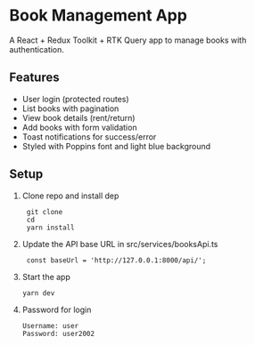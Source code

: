 # Book Management App

A React + Redux Toolkit + RTK Query app to manage books with authentication.

## Features
- User login (protected routes)
- List books with pagination
- View book details (rent/return)
- Add books with form validation
- Toast notifications for success/error
- Styled with Poppins font and light blue background

## Setup

1. Clone repo and install dep

        git clone 
        cd 
        yarn install

2. Update the API base URL in src/services/booksApi.ts

        const baseUrl = 'http://127.0.0.1:8000/api/';

3. Start the app

       yarn dev

4. Password for login 

       Username: user
       Password: user2002
